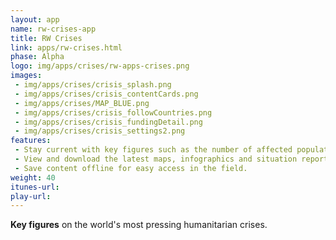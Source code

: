 ```yaml
---
layout: app
name: rw-crises-app
title: RW Crises
link: apps/rw-crises.html
phase: Alpha
logo: img/apps/crises/rw-apps-crises.png
images:
 - img/apps/crises/crisis_splash.png
 - img/apps/crises/crisis_contentCards.png
 - img/apps/crises/MAP_BLUE.png
 - img/apps/crises/crisis_followCountries.png
 - img/apps/crises/crisis_fundingDetail.png
 - img/apps/crises/crisis_settings2.png
features:
 - Stay current with key figures such as the number of affected population and funding status.
 - View and download the latest maps, infographics and situation reports.
 - Save content offline for easy access in the field.
weight: 40
itunes-url:
play-url:
---
```


**Key figures** on the world's most pressing humanitarian crises.
